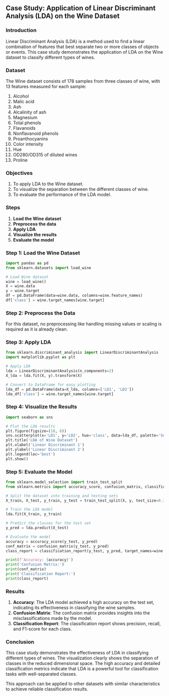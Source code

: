 ## Case Study: Application of Linear Discriminant Analysis (LDA) on the Wine Dataset

### Introduction

Linear Discriminant Analysis (LDA) is a method used to find a linear combination of features that best separate two or more classes of objects or events. This case study demonstrates the application of LDA on the Wine dataset to classify different types of wines.

### Dataset

The Wine dataset consists of 178 samples from three classes of wine, with 13 features measured for each sample:
1. Alcohol
2. Malic acid
3. Ash
4. Alcalinity of ash
5. Magnesium
6. Total phenols
7. Flavanoids
8. Nonflavanoid phenols
9. Proanthocyanins
10. Color intensity
11. Hue
12. OD280/OD315 of diluted wines
13. Proline

### Objectives

1. To apply LDA to the Wine dataset.
2. To visualize the separation between the different classes of wine.
3. To evaluate the performance of the LDA model.

### Steps

1. **Load the Wine dataset**
2. **Preprocess the data**
3. **Apply LDA**
4. **Visualize the results**
5. **Evaluate the model**

### Step 1: Load the Wine Dataset

```python
import pandas as pd
from sklearn.datasets import load_wine

# Load Wine dataset
wine = load_wine()
X = wine.data
y = wine.target
df = pd.DataFrame(data=wine.data, columns=wine.feature_names)
df['class'] = wine.target_names[wine.target]
```

### Step 2: Preprocess the Data

For this dataset, no preprocessing like handling missing values or scaling is required as it is already clean.

### Step 3: Apply LDA

```python
from sklearn.discriminant_analysis import LinearDiscriminantAnalysis
import matplotlib.pyplot as plt

# Apply LDA
lda = LinearDiscriminantAnalysis(n_components=2)
X_lda = lda.fit(X, y).transform(X)

# Convert to DataFrame for easy plotting
lda_df = pd.DataFrame(data=X_lda, columns=['LD1', 'LD2'])
lda_df['class'] = wine.target_names[wine.target]
```

### Step 4: Visualize the Results

```python
import seaborn as sns

# Plot the LDA results
plt.figure(figsize=(10, 6))
sns.scatterplot(x='LD1', y='LD2', hue='class', data=lda_df, palette='Set1')
plt.title('LDA of Wine Dataset')
plt.xlabel('Linear Discriminant 1')
plt.ylabel('Linear Discriminant 2')
plt.legend(loc='best')
plt.show()
```

### Step 5: Evaluate the Model

```python
from sklearn.model_selection import train_test_split
from sklearn.metrics import accuracy_score, confusion_matrix, classification_report

# Split the dataset into training and testing sets
X_train, X_test, y_train, y_test = train_test_split(X, y, test_size=0.3, random_state=42)

# Train the LDA model
lda.fit(X_train, y_train)

# Predict the classes for the test set
y_pred = lda.predict(X_test)

# Evaluate the model
accuracy = accuracy_score(y_test, y_pred)
conf_matrix = confusion_matrix(y_test, y_pred)
class_report = classification_report(y_test, y_pred, target_names=wine.target_names)

print(f'Accuracy: {accuracy}')
print('Confusion Matrix:')
print(conf_matrix)
print('Classification Report:')
print(class_report)
```

### Results

1. **Accuracy**: The LDA model achieved a high accuracy on the test set, indicating its effectiveness in classifying the wine samples.
2. **Confusion Matrix**: The confusion matrix provides insights into the misclassifications made by the model.
3. **Classification Report**: The classification report shows precision, recall, and F1-score for each class.

### Conclusion

This case study demonstrates the effectiveness of LDA in classifying different types of wines. The visualization clearly shows the separation of classes in the reduced dimensional space. The high accuracy and detailed classification metrics indicate that LDA is a powerful tool for classification tasks with well-separated classes.

This approach can be applied to other datasets with similar characteristics to achieve reliable classification results.

